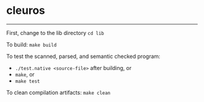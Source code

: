 # cleuros

------------------------
First, change to the lib directory `cd lib`


To build: `make build` 

To test the scanned, parsed, and semantic checked program:

- `./test.native <source-file>` after building, or
- `make`, or
- `make test`

To clean compilation artifacts: `make clean`
